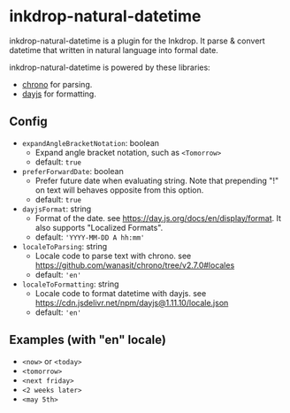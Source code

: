 # inkdrop-natural-datetime

inkdrop-natural-datetime is a plugin for the Inkdrop. It parse & convert datetime that written in natural language into formal date.

inkdrop-natural-datetime is powered by these libraries:
* [chrono](https://github.com/wanasit/chrono) for parsing.
* [dayjs](https://github.com/iamkun/dayjs) for formatting.

## Config

* `expandAngleBracketNotation`: boolean
  * Expand angle bracket notation, such as `<Tomorrow>`
  * default: `true`
* `preferForwardDate`: boolean
  * Prefer future date when evaluating string. Note that prepending "!" on text will behaves opposite from this option.
  * default: `true`
* `dayjsFormat`: string
  * Format of the date. see https://day.js.org/docs/en/display/format. It also supports "Localized Formats".
  * default: `'YYYY-MM-DD A hh:mm'`
* `localeToParsing`: string
  * Locale code to parse text with chrono. see https://github.com/wanasit/chrono/tree/v2.7.0#locales
  * default: `'en'`
* `localeToFormatting`: string
  * Locale code to format datetime with dayjs. see https://cdn.jsdelivr.net/npm/dayjs@1.11.10/locale.json
  * default: `'en'`

## Examples (with "en" locale)

* `<now>` or `<today>`
* `<tomorrow>`
* `<next friday>`
* `<2 weeks later>`
* `<may 5th>`
